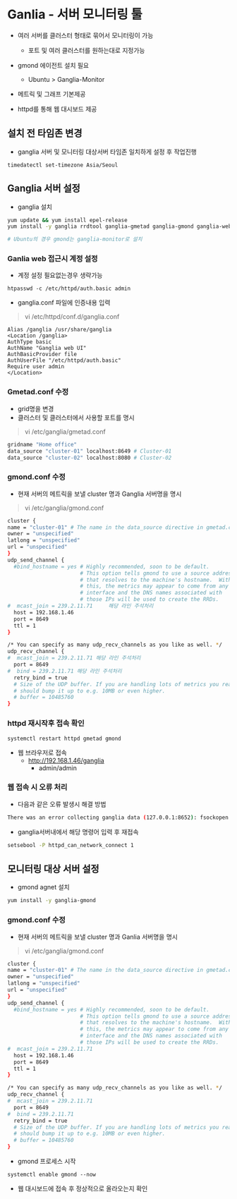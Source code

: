 # Ganlia - 서버 모니터링 툴
- 여러 서버를 클러스터 형태로 묶어서 모니터링이 가능
    - 포트 및 여러 클러스터를 원하는대로 지정가능
- gmond 에이전트 설치 필요 
    - Ubuntu > Ganglia-Monitor

- 메트릭 및 그래프 기본제공 

- httpd를 통해 웹 대시보드 제공

## 설치 전 타임존 변경

- ganglia 서버 및 모니터링 대상서버 타임존 일치하게 설정 후 작업진행

```
timedatectl set-timezone Asia/Seoul
```

## Ganglia 서버 설정

- ganglia 설치
```bash
yum update && yum install epel-release
yum install -y ganglia rrdtool ganglia-gmetad ganglia-gmond ganglia-web 

# Ubuntu의 경우 gmond는 ganglia-monitor로 설치
```
### Ganlia web 접근시 계정 설정 
- 계정 설정 필요없는경우 생략가능
```
htpasswd -c /etc/httpd/auth.basic admin
```
- ganglia.conf 파일에 인증내용 입력
>vi /etc/httpd/conf.d/ganglia.conf
```
Alias /ganglia /usr/share/ganglia
<Location /ganglia>
AuthType basic
AuthName "Ganglia web UI"
AuthBasicProvider file
AuthUserFile "/etc/httpd/auth.basic"
Require user admin
</Location>
```

### Gmetad.conf 수정 
- grid명을 변경
- 클러스터 및 클러스터에서 사용할 포트를 명시

>vi /etc/ganglia/gmetad.conf
```bash
gridname "Home office"
data_source "cluster-01" localhost:8649 # Cluster-01
data_source "cluster-02" localhost:8080 # Cluster-02
```

### gmond.conf 수정
- 현재 서버의 메트릭을 보낼 cluster 명과 Ganglia 서버명을 명시

>vi /etc/ganglia/gmond.conf
```bash
cluster {
name = "cluster-01" # The name in the data_source directive in gmetad.conf
owner = "unspecified"
latlong = "unspecified"
url = "unspecified"
}
udp_send_channel {
  #bind_hostname = yes # Highly recommended, soon to be default.
                       # This option tells gmond to use a source address
                       # that resolves to the machine's hostname.  Without
                       # this, the metrics may appear to come from any
                       # interface and the DNS names associated with
                       # those IPs will be used to create the RRDs.
#  mcast_join = 239.2.11.71     해당 라인 주석처리
  host = 192.168.1.46
  port = 8649
  ttl = 1
}

/* You can specify as many udp_recv_channels as you like as well. */
udp_recv_channel {
#  mcast_join = 239.2.11.71 해당 라인 주석처리
  port = 8649
#  bind = 239.2.11.71 해당 라인 주석처리
  retry_bind = true
  # Size of the UDP buffer. If you are handling lots of metrics you really
  # should bump it up to e.g. 10MB or even higher.
  # buffer = 10485760
}
```
### httpd 재시작후 접속 확인
```
systemctl restart httpd gmetad gmond
```
- 웹 브라우저로 접속
    - http://192.168.1.46/ganglia
        - admin/admin


### 웹 접속 시 오류 처리
- 다음과 같은 오류 발생시 해결 방법
```bash
There was an error collecting ganglia data (127.0.0.1:8652): fsockopen error: Permission denied 
```

- ganglia서버내에서 해당 명령어 입력 후 재접속
```bash
setsebool -P httpd_can_network_connect 1
```

## 모니터링 대상 서버 설정

- gmond agnet 설치
```bash
yum install -y ganglia-gmond
```

### gmond.conf 수정
- 현재 서버의 메트릭을 보낼 cluster 명과 Ganlia 서버명을 명시
>vi /etc/ganglia/gmond.conf
```bash
cluster {
name = "cluster-01" # The name in the data_source directive in gmetad.conf
owner = "unspecified"
latlong = "unspecified"
url = "unspecified"
}
udp_send_channel {
  #bind_hostname = yes # Highly recommended, soon to be default.
                       # This option tells gmond to use a source address
                       # that resolves to the machine's hostname.  Without
                       # this, the metrics may appear to come from any
                       # interface and the DNS names associated with
                       # those IPs will be used to create the RRDs.
#  mcast_join = 239.2.11.71 
  host = 192.168.1.46
  port = 8649
  ttl = 1
}

/* You can specify as many udp_recv_channels as you like as well. */
udp_recv_channel {
#  mcast_join = 239.2.11.71
  port = 8649
#  bind = 239.2.11.71
  retry_bind = true
  # Size of the UDP buffer. If you are handling lots of metrics you really
  # should bump it up to e.g. 10MB or even higher.
  # buffer = 10485760
}
```

- gmond 프로세스 시작
```
systemctl enable gmond --now
```

- 웹 대시보드에 접속 후 정상적으로 올라오는지 확인
